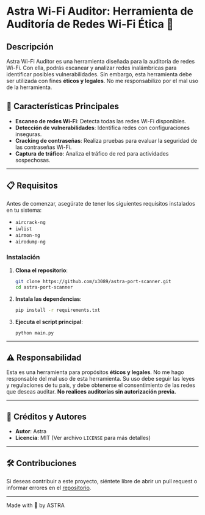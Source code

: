 # Astra Wi-Fi Auditor: Herramienta de Auditoría de Redes Wi-Fi Ética 📡

## Descripción  
Astra Wi-Fi Auditor es una herramienta diseñada para la auditoría de redes Wi-Fi. Con ella, podrás escanear y analizar redes inalámbricas para identificar posibles vulnerabilidades. Sin embargo, esta herramienta debe ser utilizada con fines **éticos y legales**. No me responsabilizo por el mal uso de la herramienta.

## 🚀 Características Principales  
- **Escaneo de redes Wi-Fi**: Detecta todas las redes Wi-Fi disponibles.  
- **Detección de vulnerabilidades**: Identifica redes con configuraciones inseguras.  
- **Cracking de contraseñas**: Realiza pruebas para evaluar la seguridad de las contraseñas Wi-Fi.  
- **Captura de tráfico**: Analiza el tráfico de red para actividades sospechosas.  

---

## 📋 Requisitos  
Antes de comenzar, asegúrate de tener los siguientes requisitos instalados en tu sistema:  
- `aircrack-ng`  
- `iwlist`  
- `airmon-ng`  
- `airodump-ng`

### Instalación  
1. **Clona el repositorio**:
    ```bash
    git clone https://github.com/x3089/astra-port-scanner.git
    cd astra-port-scanner
    ```

2. **Instala las dependencias**:
    ```bash
    pip install -r requirements.txt
    ```

3. **Ejecuta el script principal**:
    ```bash
    python main.py
    ```

---

## ⚠️ Responsabilidad  
Esta es una herramienta para propósitos **éticos y legales**. No me hago responsable del mal uso de esta herramienta. Su uso debe seguir las leyes y regulaciones de tu país, y debe obtenerse el consentimiento de las redes que deseas auditar. **No realices auditorías sin autorización previa.**

---

## 🌟 Créditos y Autores  
- **Autor**: Astra  
- **Licencia**: MIT (Ver archivo `LICENSE` para más detalles)

---

## 🛠️ Contribuciones  
Si deseas contribuir a este proyecto, siéntete libre de abrir un pull request o informar errores en el [repositorio](https://github.com/x3089/astra-port-scanner).

---
Made with 🖤 by ASTRA